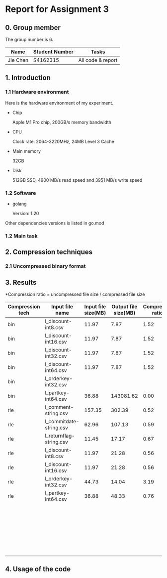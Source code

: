 
# Report for Assignment 3

## 0. Group member

The group number is 6.

| **Name** | **Student  Number** | **Tasks**         |
| -------- | ------------------- | ----------------- |
| Jie Chen | S4162315            | All code & report |

## 1. Introduction

### 1.1 Hardware environment

Here is the hardware environment of my experiment.

* Chip 

  Apple M1 Pro chip, 200GB/s memory bandwidth

* CPU

  Clock rate: 2064-3220MHz, 24MB Level 3 Cache

* Main memory

  32GB

* Disk

  512GB SSD, 4900 MB/s read speed and 3951 MB/s write speed

### 1.2 Software

* golang 

  Version: 1.20

Other dependencies versions is listed in go.mod

### 1.2 Main task



## 2. Compression techniques

### 2.1 Uncompressed binary format

 



## 3. Results



*Compression ratio = uncompressed file size / compressed file size

| Compression tech | Input file name         | Input file size(MB) | Output file size(MB) | Compression ratio* | Encode  time(ms) | Decode time(ms) |
| ---------------- | ----------------------- | ------------------- | -------------------- | ------------------ | ---------------- | --------------- |
| bin              | l_discount-int8.csv     | 11.97               | 7.87                 | 1.52               | 581              | 276             |
| bin              | l_discount-int16.csv    | 11.97               | 7.87                 | 1.52               | 617              | 256             |
| bin              | l_discount-int32.csv    | 11.97               | 7.87                 | 1.52               | 600              | 274             |
| bin              | l_discount-int64.csv    | 11.97               | 7.87                 | 1.52               | 597              | 273             |
| bin              | l_orderkey-int32.csv    |                     |                      |                    |                  |                 |
| bin              | l_partkey-int64.csv     | 36.88               | 143081.62            | 0.00               | 141873           |                 |
| rle              | l_comment-string.csv    | 157.35              | 302.39               | 0.52               | 16079            | 12082           |
| rle              | l_commitdate-string.csv | 62.96               | 107.13               | 0.59               | 11369            | 10010           |
| rle              | l_returnflag-string.csv | 11.45               | 17.17                | 0.67               | 9496             | 9333            |
| rle              | l_discount-int8.csv     | 11.97               | 21.28                | 0.56               | 640              | 702             |
| rle              | l_discount-int16.csv    | 11.97               | 21.28                | 0.56               | 663              | 746             |
| rle              | l_orderkey-int32.csv    | 44.73               | 14.04                | 3.19               | 787              | 305             |
| rle              | l_partkey-int64.csv     | 36.88               | 48.33                | 0.76               | 886              | 919             |
|                  |                         |                     |                      |                    |                  |                 |
|                  |                         |                     |                      |                    |                  |                 |
|                  |                         |                     |                      |                    |                  |                 |
|                  |                         |                     |                      |                    |                  |                 |
|                  |                         |                     |                      |                    |                  |                 |
|                  |                         |                     |                      |                    |                  |                 |
|                  |                         |                     |                      |                    |                  |                 |
|                  |                         |                     |                      |                    |                  |                 |
|                  |                         |                     |                      |                    |                  |                 |
|                  |                         |                     |                      |                    |                  |                 |
|                  |                         |                     |                      |                    |                  |                 |
|                  |                         |                     |                      |                    |                  |                 |
|                  |                         |                     |                      |                    |                  |                 |
|                  |                         |                     |                      |                    |                  |                 |
|                  |                         |                     |                      |                    |                  |                 |
|                  |                         |                     |                      |                    |                  |                 |
|                  |                         |                     |                      |                    |                  |                 |
|                  |                         |                     |                      |                    |                  |                 |
|                  |                         |                     |                      |                    |                  |                 |
|                  |                         |                     |                      |                    |                  |                 |
|                  |                         |                     |                      |                    |                  |                 |
|                  |                         |                     |                      |                    |                  |                 |
|                  |                         |                     |                      |                    |                  |                 |
|                  |                         |                     |                      |                    |                  |                 |
|                  |                         |                     |                      |                    |                  |                 |
|                  |                         |                     |                      |                    |                  |                 |
|                  |                         |                     |                      |                    |                  |                 |
|                  |                         |                     |                      |                    |                  |                 |



## 4. Usage of the code



